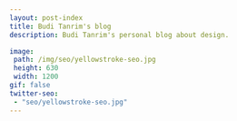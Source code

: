 ```yaml
---
layout: post-index
title: Budi Tanrim's blog
description: Budi Tanrim's personal blog about design.

image:
 path: /img/seo/yellowstroke-seo.jpg
 height: 630
 width: 1200
gif: false
twitter-seo:
 - "seo/yellowstroke-seo.jpg"
---
```

